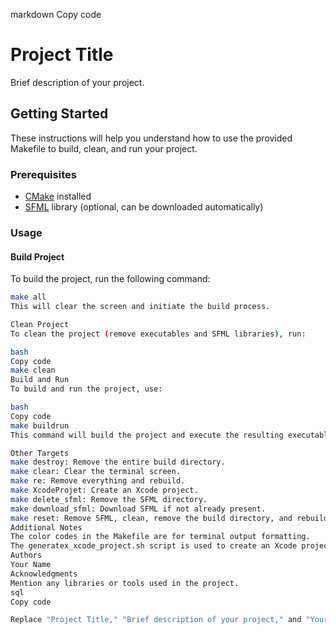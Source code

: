 markdown
Copy code
# Project Title

Brief description of your project.

## Getting Started

These instructions will help you understand how to use the provided Makefile to build, clean, and run your project.

### Prerequisites

- [CMake](https://cmake.org/) installed
- [SFML](https://www.sfml-dev.org/) library (optional, can be downloaded automatically)

### Usage

#### Build Project

To build the project, run the following command:

```bash
make all
This will clear the screen and initiate the build process.

Clean Project
To clean the project (remove executables and SFML libraries), run:

bash
Copy code
make clean
Build and Run
To build and run the project, use:

bash
Copy code
make buildrun
This command will build the project and execute the resulting executable.

Other Targets
make destroy: Remove the entire build directory.
make clear: Clear the terminal screen.
make re: Remove everything and rebuild.
make XcodeProjet: Create an Xcode project.
make delete_sfml: Remove the SFML directory.
make download_sfml: Download SFML if not already present.
make reset: Remove SFML, clean, remove the build directory, and rebuild.
Additional Notes
The color codes in the Makefile are for terminal output formatting.
The generatex_xcode_project.sh script is used to create an Xcode project.
Authors
Your Name
Acknowledgments
Mention any libraries or tools used in the project.
sql
Copy code

Replace "Project Title," "Brief description of your project," and "Your Name" with the appropriate information. Add more sections or details as needed for your specific project.